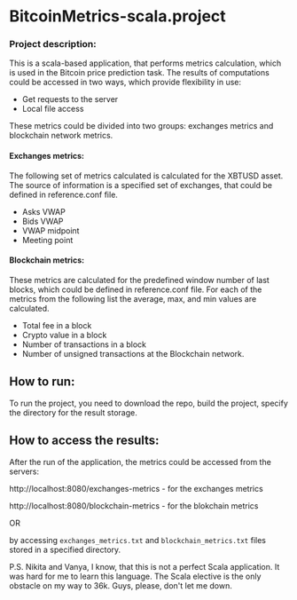 # BitcoinMetrics-scala.project

### Project description:
This is a scala-based application, that performs metrics calculation, which is used in the Bitcoin price prediction task.
The results of computations could be accessed in two ways, which provide flexibility in use:
- Get requests to the server
- Local file access

These metrics could be divided into two groups: exchanges metrics and blockchain network metrics.

#### Exchanges metrics:
The following set of metrics calculated is calculated for the XBTUSD asset.
The source of information is a specified set of exchanges, that could be defined in reference.conf file.
- Asks VWAP
- Bids VWAP
- VWAP midpoint
- Meeting point

#### Blockchain metrics:
These metrics are calculated for the predefined window number of last blocks, which could be defined in reference.conf file.
For each of the metrics from the following list the average, max, and min values are calculated.
- Total fee in a block
- Crypto value in a block
- Number of transactions in a block
- Number of unsigned transactions at the Blockchain network.

## How to run:
To run the project, you need to download the repo, build the project, specify the directory for the result storage.

## How to access the results:

After the run of the application, the metrics could be accessed from the servers:

http://localhost:8080/exchanges-metrics - for the exchanges metrics

http://localhost:8080/blockchain-metrics - for the blokchain metrics

OR 

by accessing ```exchanges_metrics.txt``` and ```blockchain_metrics.txt``` files stored in a specified directory.


P.S. Nikita and Vanya, I know, that this is not a perfect Scala application. It was hard for me to learn this language. The Scala elective is the only obstacle on my way to 36k. Guys, please, don't let me down.
